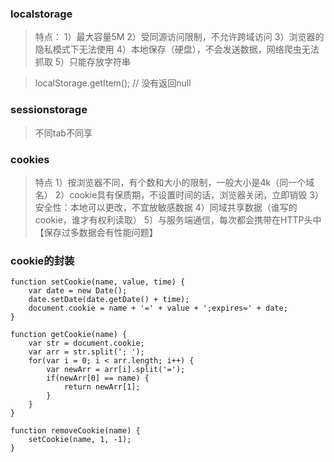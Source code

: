 ### localstorage

> 特点：
1）最大容量5M
2）受同源访问限制，不允许跨域访问
3）浏览器的隐私模式下无法使用
4）本地保存（硬盘），不会发送数据，网络爬虫无法抓取
5）只能存放字符串

> localStorage.getItem(); // 没有返回null

### sessionstorage
> 不同tab不同享

### cookies
> 特点
> 1）按浏览器不同，有个数和大小的限制，一般大小是4k（同一个域名）
> 2）cookie具有保质期，不设置时间的话，浏览器关闭，立即销毁
> 3）安全性：本地可以更改，不宜放敏感数据
> 4）同域共享数据（谁写的cookie，谁才有权利读取）
> 5）与服务端通信，每次都会携带在HTTP头中【保存过多数据会有性能问题】


### cookie的封装
```
function setCookie(name, value, time) {
	var date = new Date();
	date.setDate(date.getDate() + time);
	document.cookie = name + '=' + value + ';expires=' + date;
}

function getCookie(name) {
	var str = document.cookie;
	var arr = str.split('; ');
	for(var i = 0; i < arr.length; i++) {
		var newArr = arr[i].split('=');
		if(newArr[0] == name) {
			return newArr[1];
		}
	}
}

function removeCookie(name) {
	setCookie(name, 1, -1);
}
```